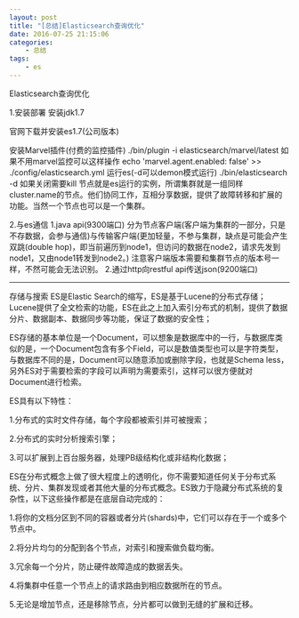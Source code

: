 ```yaml
---
layout: post
title: "[总结]Elasticsearch查询优化"
date: 2016-07-25 21:15:06 
categories: 
    - 总结
tags:
    - es
---
```


Elasticsearch查询优化

<!--more-->


1.安装部署
安装jdk1.7

官网下载并安装es1.7(公司版本)

安装Marvel插件(付费的监控插件)
./bin/plugin -i elasticsearch/marvel/latest
如果不用marvel监控可以这样操作
echo 'marvel.agent.enabled: false' >> ./config/elasticsearch.yml
运行es(-d可以demon模式运行)
./bin/elasticsearch -d
如果关闭需要kill 
节点就是es运行的实例，所谓集群就是一组同样cluster.name的节点。他们协同工作，互相分享数据，提供了故障转移和扩展的功能。当然一个节点也可以是一个集群。

2.与es通信
1.java api(9300端口)
分为节点客户端(客户端为集群的一部分，只是不存数据，会参与通信)与传输客户端(更加轻量，不参与集群，缺点是可能会产生双跳(double hop)，即当前遍历到node1，但访问的数据在node2，请求先发到node1，又由node1转发到node2。)
注意客户端版本需要和集群节点的版本号一样，不然可能会无法识别。
2.通过http向restful api传送json(9200端口)

------------------------


存储与搜索
ES是Elastic Search的缩写，ES是基于Lucene的分布式存储；Lucene提供了全文检索的功能，ES在此之上加入索引分布式的机制，提供了数据分片、数据副本、数据同步等功能，保证了数据的安全性；

ES存储的基本单位是一个Document，可以想象是数据库中的一行，与数据库类似的是，一个Document包含有多个Field，可以是数值类型也可以是字符类型，与数据库不同的是，Document可以随意添加或删除字段，也就是Schema less，另外ES对于需要检索的字段可以声明为需要索引，这样可以很方便就对Document进行检索。

ES具有以下特性： 

1.分布式的实时文件存储，每个字段都被索引并可被搜索；

2.分布式的实时分析搜索引擎；

3.可以扩展到上百台服务器，处理PB级结构化或非结构化数据；

ES在分布式概念上做了很大程度上的透明化，你不需要知道任何关于分布式系统、分片、集群发现或者其他大量的分布式概念。ES致力于隐藏分布式系统的复杂性，以下这些操作都是在底层自动完成的：

1.将你的文档分区到不同的容器或者分片(shards)中，它们可以存在于一个或多个节点中。

2.将分片均匀的分配到各个节点，对索引和搜索做负载均衡。

3.冗余每一个分片，防止硬件故障造成的数据丢失。

4.将集群中任意一个节点上的请求路由到相应数据所在的节点。

5.无论是增加节点，还是移除节点，分片都可以做到无缝的扩展和迁移。












